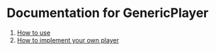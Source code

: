 # Documentation for GenericPlayer

1. [How to use](GenericPlayer/index.md)
2. [How to implement your own player](HowToImplementYourOwnPlayer.md)
